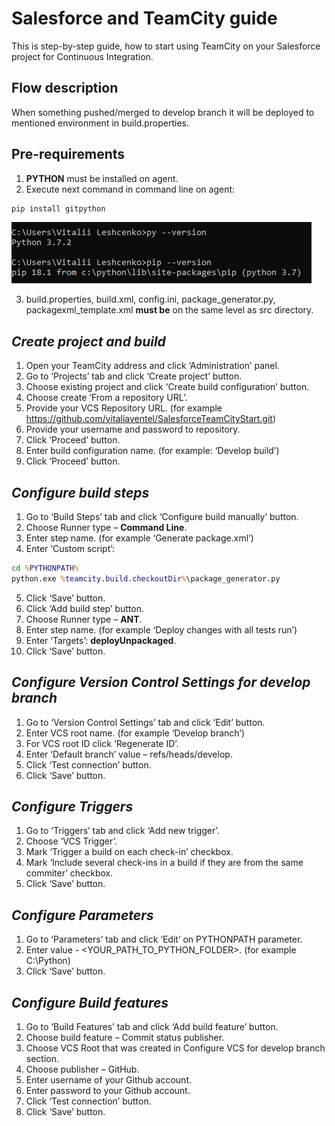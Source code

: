 Salesforce and TeamCity guide
===================================

This is step-by-step guide, how to start using TeamCity on your Salesforce project for Continuous Integration.

Flow description
----------------
When something pushed/merged to develop branch it will be deployed to mentioned environment in build.properties.

Pre-requirements
----------------

1)	**PYTHON** must be installed on agent.
2)	Execute next command in command line on agent:
```cmd
pip install gitpython
```
<img alt="Deploy to Salesforce"
       src="https://raw.githubusercontent.com/vitaliaventel/SalesforceTeamCityStart/master/images/cmd.png">

3)	build.properties, build.xml, config.ini, package_generator.py, packagexml_template.xml **must be** on the same level as src directory.

*Create project and build*
------------------------

1)	Open your TeamCity address and click ‘Administration’ panel.
2)	Go to ‘Projects’ tab and click ‘Create project’ button.
3)	Choose existing project and click ‘Create build configuration’ button. 
4)	Choose create ‘From a repository URL’.
5)	Provide your VCS Repository URL. (for example https://github.com/vitaliaventel/SalesforceTeamCityStart.git)
6)	Provide your username and password to repository.
7)	Click ‘Proceed’ button.
8)	Enter build configuration name. (for example: ‘Develop build’)
9)	Click ‘Proceed’ button.

*Configure build steps*
---------------------

1)	Go to ‘Build Steps’ tab and click ‘Configure build manually’ button.
2)	Choose Runner type – **Command Line**.
3)	Enter step name. (for example ‘Generate package.xml’)
4)	Enter ‘Custom script’:
```cmd
cd %PYTHONPATH%
python.exe %teamcity.build.checkoutDir%\package_generator.py
```
5)	Click ‘Save’ button.
6)	Click ‘Add build step’ button.
7)	Choose Runner type – **ANT**.
8)	Enter step name. (for example ‘Deploy changes with all tests run’)
9)	Enter ‘Targets’: **deployUnpackaged**.
10)	Click ‘Save’ button.

*Configure Version Control Settings for develop branch*
------------------------------------------------------

1)	Go to ‘Version Control Settings’ tab and click ‘Edit’ button.
2)	Enter VCS root name. (for example ‘Develop branch’)
3)	For VCS root ID click ‘Regenerate ID’.
4)	Enter ‘Default branch’ value – refs/heads/develop.
5)	Click ‘Test connection’ button.
6)	Click ‘Save’ button.

*Configure Triggers*
-------------------

1)	Go to ‘Triggers’ tab and click ‘Add new trigger’.
2)	Choose ‘VCS Trigger’.
3)	Mark ‘Trigger a build on each check-in’ checkbox.
4)	Mark ‘Include several check-ins in a build if they are from the same commiter’ checkbox.
5)	Click ‘Save’ button.

*Configure Parameters*
---------------------

1)	Go to ‘Parameters’ tab and click ‘Edit’ on PYTHONPATH parameter.
2)	Enter value - <YOUR_PATH_TO_PYTHON_FOLDER>. (for example C:\Python)
3)	Click ‘Save’ button.

*Configure Build features*
-------------------------

1)	Go to ‘Build Features’ tab and click ‘Add build feature’ button.
2)	Choose build feature – Commit status publisher.
3)	Choose VCS Root that was created in Configure VCS for develop branch section.
4)	Choose publisher – GitHub.
5)	Enter username of your Github account.
6)	Enter password to your Github account.
7)	Click ‘Test connection’ button.
8)	Click ‘Save’ button.
